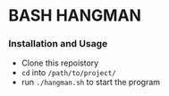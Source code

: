 # BASH HANGMAN

### Installation and Usage
  - Clone this repoistory
  - `cd` into `/path/to/project/`
  - run `./hangman.sh` to start the program